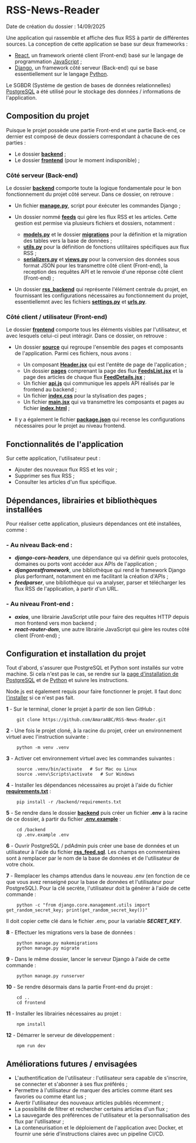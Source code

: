 # RSS-News-Reader
Date de création du dossier : 14/09/2025

Une application qui rassemble et affiche des flux RSS à partir de différentes sources. La conception de cette application se base sur deux frameworks :
- [React](https://react.dev/), un framework orienté client (Front-end) basé sur le langage de programmation [JavaScript](https://www.javascript.com/) ;
- [Django](https://www.djangoproject.com/), un framework côté serveur (Back-end) qui se base essentiellement sur le langage [Python](https://www.python.org/).

Le SGBDR (Système de gestion de bases de données relationnelles) [PostgreSQL](https://www.postgresql.org/) a été utilisé pour le stockage des données / informations de l'application.

## Composition du projet
Puisque le projet possède une partie Front-end et une partie Back-end, ce dernier est composé de deux dossiers correspondant à chacune de ces parties :
- Le dossier [**backend**](backend) ;
- Le dossier [**frontend**](frontend) (pour le moment indisponible) ;

### Côté serveur (Back-end)
Le dossier [**backend**](backend) comporte toute la logique fondamentale pour le bon fonctionnement du projet côté serveur. Dans ce dossier, on retrouve :
- Un fichier [**manage.py**](backend/manage.py), script pour éxécuter les commandes Django ;
- Un dossier nommé [**feeds**](backend/feeds/) qui gère les flux RSS et les articles. Cette gestion est permise via plusieurs fichiers et dossiers, notamment :
  - [**models.py**](backend/feeds/models.py) et le dossier [**migrations**](backend/feeds/migrations/) pour la définition et la migration des tables vers la base de données ;     
  - [**utils.py**](backend/feeds/utils.py) pour la définition de fonctions utilitaires spécifiques aux flux RSS ;      
  - [**serializers.py**](backend/feeds/serializers.py) et [**views.py**](backend/feeds/views.py) pour la conversion des données sous format JSON pour les transmettre côté client (Front-end), la reception des requêtes API et le renvoie d'une réponse côté client (Front-end) ;

- Un dossier [**rss_backend**](backend/rss_backend/) qui représente l'élément centrale du projet, en fournissant les configurations nécessaires au fonctionnement du projet, essentiellemnt avec les fichiers [**settings.py**](backend/rss_backend/settings.py) et [**urls.py**](backend/rss_backend/urls.py).

### Côté client / utilisateur (Front-end)
Le dossier [**frontend**](frontend) comporte tous les éléments visibles par l'utilisateur, et avec lesquels celui-ci peut intéragir. Dans ce dossier, on retrouve :
- Un dossier [**source**](/frontend/src/) qui regroupe l'ensemble des pages et composants de l'application. Parmi ces fichiers, nous avons :
  - Un composant [**Header.jsx**](/frontend/src/components/Header.jsx) qui est l'entête de page de l'application ;
  - Un dossier [**pages**](/frontend/src/pages/) comprenant la page des flux [**FeedsList.jsx**](/frontend/src/pages/FeedsList.jsx) et la page des articles de chaque flux [**FeedDetails.jsx**](/frontend/src/pages/FeedDetails.jsx) ;
  - Un fichier [**api.js**](/frontend/src/api.js) qui communique les appels API réalisés par le frontend au backend ;
  - Un fichier [**index.css**](/frontend/src/index.css) pour la stylisation des pages ;
  - Un fichier [**main.jsx**](/frontend/src/main.jsx) qui va transmettre les composants et pages au fichier [**index.html**](/frontend/index.html) ;

- Il y a également le fichier [**package.json**](/frontend/package.json) qui recense les configurations nécessaires pour le projet au niveau frontend.

## Fonctionnalités de l'application
Sur cette application, l'utilisateur peut :
- Ajouter des nouveaux flux RSS et les voir ;
- Supprimer ses flux RSS ;
- Consulter les articles d'un flux spécifique.

## Dépendances, librairies et bibliothèques installées
Pour réaliser cette application, plusieurs dépendances ont été installées, comme :
### - Au niveau **Back-end** :
  - ***django-cors-headers***, une dépendance qui va définir quels protocoles, domaines ou ports vont accéder aux APIs de l'application ;
  - ***djangorestframework***, une bibliothèque qui rend le framework Django plus performant, notamment en me facilitant la création d'APIs ;
  - ***feedparser***, une bibliothèque qui va analyser, parser et télécharger les flux RSS de l'application, à partir d'un URL.

### - Au niveau **Front-end** :
  - ***axios***, une librairie JavaScript utile pour faire des requêtes HTTP depuis mon frontend vers mon backend ;
  - ***react-router-dom***, une autre librairie JavaScript qui gère les routes côté client (Front-end) ;

## Configuration et installation du projet
Tout d'abord, s'assurer que PostgreSQL et Python sont installés sur votre machine. Si cela n'est pas le cas, se rendre sur la [page d'installation de PostgreSQL](https://www.postgresql.org/download/) et de [Python](https://www.python.org/downloads/) et suivre les instructions.

Node.js est également requis pour faire fonctionner le projet. Il faut donc [l'installer](https://nodejs.org/en/download) si ce n'est pas fait.

  **1** - Sur le terminal, cloner le projet à partir de son lien GitHub :

        git clone https://github.com/AmaraABC/RSS-News-Reader.git

  **2** - Une fois le projet cloné, à la racine du projet, créer un environnement virtuel avec l'instruction suivante :

        python -m venv .venv
  
  **3** - Activer cet environnement virtuel avec les commandes suivantes :

        source .venv/bin/activate   # Sur Mac ou Linux
        source .venv\Scripts\activate   # Sur Windows

  **4** - Installer les dépendances nécessaires au projet à l'aide du fichier [**requirements.txt**](backend/requirements.txt) :

        pip install -r /backend/requirements.txt
  
  **5** - Se rendre dans le dossier [**backend**](/backend/) puis créer un fichier **.env** à la racine de ce dossier, à partir du fichier [**.env.example**](/backend/.env.example) :

        cd /backend
        cp .env.example .env

  **6** - Ouvrir PostgreSQL / pdAdmin puis créer une base de données et un utilisateur à l'aide du fichier [**rss_feed.sql**](/backend/rss_feed.sql). Les champs en commentaires sont à remplacer par le nom de la base de données et de l'utilisateur de votre choix.

  **7** - Remplacer les champs attendus dans le nouveau .env (en fonction de ce que vous avez renseigné pour la base de données et l'utilisateur pour PostgreSQL). Pour la clé secrète, l'utilisateur doit la générer à l'aide de cette commande :
        
        python -c "from django.core.management.utils import get_random_secret_key; print(get_random_secret_key())"

  Il doit copier cette clé dans le fichier .env, pour la variable ***SECRET_KEY***.

  **8** - Effectuer les migrations vers la base de données :
        
        python manage.py makemigrations
        python manage.py migrate

  **9** - Dans le même dossier, lancer le serveur Django à l'aide de cette commande :

        python manage.py runserver
  
  **10** - Se rendre désormais dans la partie Front-end du projet :

        cd ..
        cd frontend

  **11** - Installer les librairies nécessaires au projet :

        npm install

  **12** - Démarrer le serveur de développement :

        npm run dev

## Améliorations futures / envisagées
- L'authentification de l'utilisateur : l'utilisateur sera capable de s'inscrire, se connecter et s'abonner à ses flux préférés ;
- Permettre à l'utilisateur de marquer des articles comme étant ses favories ou comme étant lus ;
- Avertir l'utilisateur des nouveaux articles publiés récemment ;
- La possibilité de filtrer et rechercher certains articles d'un flux ;
- La sauvegarde des préférences de l'utilisateur et la personnalisation des flux par l'utilisateur ;
- La conteneurisation et le déploiement de l'application avec Docker, et fournir une série d'instructions claires avec un pipeline CI/CD.